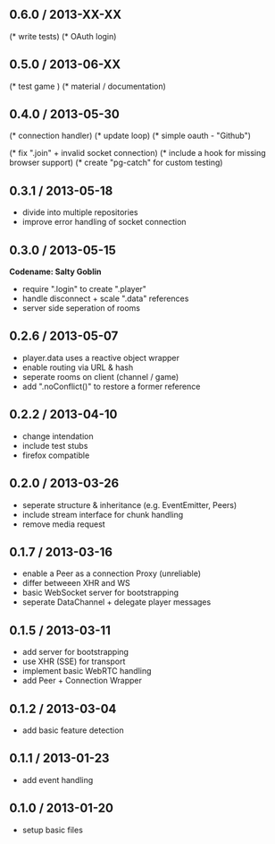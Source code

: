 ## 0.6.0 / 2013-XX-XX

(* write tests)
(* OAuth login)


## 0.5.0 / 2013-06-XX

(* test game )
(* material / documentation)


## 0.4.0 / 2013-05-30

(* connection handler)
(* update loop)
(* simple oauth - "Github")

(* fix ".join" + invalid socket connection)
(* include a hook for missing browser support)
(* create "pg-catch" for custom testing)


## 0.3.1 / 2013-05-18

* divide into multiple repositories
* improve error handling of socket connection


## 0.3.0 / 2013-05-15

__Codename: Salty Goblin__

* require ".login" to create ".player"
* handle disconnect + scale ".data" references
* server side seperation of rooms


## 0.2.6 / 2013-05-07

* player.data uses a reactive object wrapper
* enable routing via URL & hash
* seperate rooms on client (channel / game)
* add ".noConflict()" to restore a former reference


## 0.2.2 / 2013-04-10

* change intendation
* include test stubs
* firefox compatible


## 0.2.0 / 2013-03-26

* seperate structure & inheritance (e.g. EventEmitter, Peers)
* include stream interface for chunk handling
* remove media request


## 0.1.7 / 2013-03-16

* enable a Peer as a connection Proxy (unreliable)
* differ betweeen XHR and WS
* basic WebSocket server for bootstrapping
* seperate DataChannel + delegate player messages


## 0.1.5 / 2013-03-11

* add server for bootstrapping
* use XHR (SSE) for transport
* implement basic WebRTC handling
* add Peer + Connection Wrapper


## 0.1.2 / 2013-03-04

* add basic feature detection


## 0.1.1 / 2013-01-23

* add event handling


## 0.1.0 / 2013-01-20

* setup basic files
